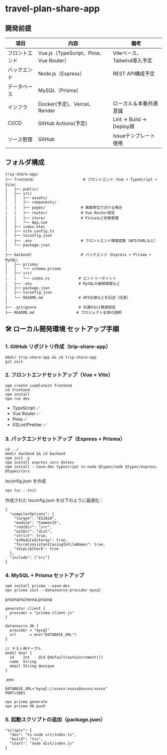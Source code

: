 # travel-plan-share-app
## 開発前提
| 項目         | 内容                                      | 備考                         |
|--------------|-------------------------------------------|------------------------------|
| フロントエンド | Vue.js（TypeScript、Pinia、Vue Router）   | Viteベース、Tailwind導入予定 |
| バックエンド   | Node.js（Express）                        | REST API構成予定             |
| データベース   | MySQL（Prisma）                           |                             |
| インフラ       | Docker(予定)、Vercel、Render              | ローカル＆本番共通意識       |
| CI/CD        | GitHub Actions(予定)                      | Lint → Build → Deploy順      |
| ソース管理    | GitHub                                    | Issueテンプレート使用         |


## フォルダ構成
```
trip-share-app/
├── frontend/                      # フロントエンド（Vue + TypeScript + Vite）
│   ├── public/
│   ├── src/
│   │   ├── assets/
│   │   ├── components/
│   │   ├── pages/                # 画面単位で分ける場合
│   │   ├── router/               # Vue Router設定
│   │   ├── store/                # Piniaなど状態管理
│   │   └── App.vue
│   ├── index.html
│   ├── vite.config.ts
│   ├── tsconfig.json
│   ├── .env                      # フロントエンド環境変数（APIのURLなど）
│   └── package.json
│
├── backend/                      # バックエンド（Express + Prisma + MySQL）
│   ├── prisma/
│   │   └── schema.prisma
│   ├── src/
│   │   └── index.ts             # エントリーポイント
│   ├── .env                     # MySQLの接続情報など
│   ├── package.json
│   ├── tsconfig.json
│   └── README.md                # API仕様などを記述（任意）
│
├── .gitignore                   # 共通のGit無視設定
├── README.md                   # プロジェクト全体の説明

```

## 🛠️ ローカル開発環境 セットアップ手順
### 1. GitHub リポジトリ作成（trip-share-app）
```
mkdir trip-share-app && cd trip-share-app
git init
```

### 2. フロントエンドセットアップ（Vue + Vite）
```
npm create vue@latest frontend
cd frontend
npm install
npm run dev
```
- TypeScript ✅
- Vue Router ✅
- Pinia ✅
- ESLint/Prettier ✅

### 3. バックエンドセットアップ（Express + Prisma）
```
cd ../
mkdir backend && cd backend
npm init -y
npm install express cors dotenv
npm install --save-dev typescript ts-node @types/node @types/express @types/cors
```
tsconfig.json を作成
```
npx tsc --init
```
作成された tsconfig.json を以下のように最適化：
```
{
  "compilerOptions": {
    "target": "ES2020",
    "module": "CommonJS",
    "rootDir": "src",
    "outDir": "dist",
    "strict": true,
    "esModuleInterop": true,
    "forceConsistentCasingInFileNames": true,
    "skipLibCheck": true
  },
  "include": ["src"]
}
```


### 4. MySQL + Prisma セットアップ
```
npm install prisma --save-dev
npx prisma init --datasource-provider mysql
```
prisma/schema.prisma
```
generator client {
  provider = "prisma-client-js"
}

datasource db {
  provider = "mysql"
  url      = env("DATABASE_URL")
}

// テスト用テーブル
model User {
  id    Int    @id @default(autoincrement())
  name  String
  email String @unique
}
```
.env
```
DATABASE_URL="mysql://xxxxx:xxxxx@xxxxx/xxxxx"
PORT=3001
```
```
npx prisma generate
npx prisma db push
```

###  5. 起動スクリプトの追加（package.json）
```
"scripts": {
  "dev": "ts-node src/index.ts",
  "build": "tsc",
  "start": "node dist/index.js"
}
```



